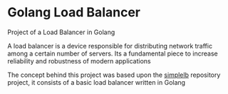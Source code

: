 # Golang Load Balancer
Project of a Load Balancer in Golang

A load balancer is a device responsible for distributing network traffic among a certain number of servers. Its a fundamental piece to increase reliability and robustness of modern applications

The concept behind this project was based upon the [simplelb](https://github.com/kasvith/simplelb) repository project, it consists of a basic load balancer written in Golang
